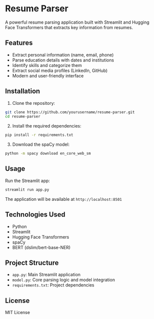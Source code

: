 # Resume Parser

A powerful resume parsing application built with Streamlit and Hugging Face Transformers that extracts key information from resumes.

## Features

- Extract personal information (name, email, phone)
- Parse education details with dates and institutions
- Identify skills and categorize them
- Extract social media profiles (LinkedIn, GitHub)
- Modern and user-friendly interface

## Installation

1. Clone the repository:
```bash
git clone https://github.com/yourusername/resume-parser.git
cd resume-parser
```

2. Install the required dependencies:
```bash
pip install -r requirements.txt
```

3. Download the spaCy model:
```bash
python -m spacy download en_core_web_sm
```

## Usage

Run the Streamlit app:
```bash
streamlit run app.py
```

The application will be available at `http://localhost:8501`

## Technologies Used

- Python
- Streamlit
- Hugging Face Transformers
- spaCy
- BERT (dslim/bert-base-NER)

## Project Structure

- `app.py`: Main Streamlit application
- `model.py`: Core parsing logic and model integration
- `requirements.txt`: Project dependencies

## License

MIT License 